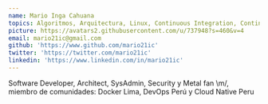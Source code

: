 ```yaml
---
name: Mario Inga Cahuana
topics: Algoritmos, Arquitectura, Linux, Continuous Integration, Continuous Delivery, AWS, GCP, Seguridad
picture: https://avatars2.githubusercontent.com/u/737948?s=460&v=4
email: mario21ic@gmail.com
github: 'https://www.github.com/mario21ic'
twitter: 'https://twitter.com/mario21ic'
linkedin: 'https://www.linkedin.com/in/mario21ic'
---
```


Software Developer, Architect, SysAdmin, Security y Metal fan \m/, miembro de comunidades: Docker Lima, DevOps Perú y Cloud Native Peru
